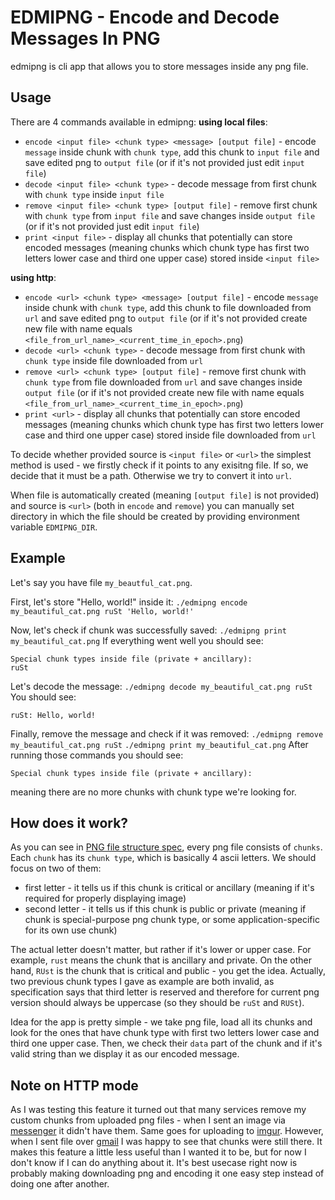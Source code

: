 # EDMIPNG - Encode and Decode Messages In PNG

edmipng is cli app that allows you to store messages inside any png file.

## Usage

There are 4 commands available in edmipng: 
**using local files**:
 - `encode <input file> <chunk type> <message> [output file]` - encode `message` inside chunk with `chunk type`, add this chunk to `input file` and save edited png to `output file` (or if it's not provided just edit `input file`)
 - `decode <input file> <chunk type>` - decode message from first chunk with `chunk type` inside `input file`
 - `remove <input file> <chunk type> [output file]` - remove first chunk with `chunk type` from `input file` and save changes inside `output file` (or if it's not provided just edit `input file`)
 - `print <input file>` - display all chunks that potentially can store encoded messages (meaning chunks which chunk type has first two letters lower case and third one upper case) stored inside `<input file>`

**using http**:
 - `encode <url> <chunk type> <message> [output file]` - encode `message` inside chunk with `chunk type`, add this chunk to file downloaded from `url` and save edited png to `output file` (or if it's not provided create new file with name equals `<file_from_url_name>_<current_time_in_epoch>.png`)
 - `decode <url> <chunk type>` - decode message from first chunk with `chunk type` inside file downloaded from `url`
 - `remove <url> <chunk type> [output file]` - remove first chunk with `chunk type` from file downloaded from `url` and save changes inside `output file` (or if it's not provided create new file with name equals `<file_from_url_name>_<current_time_in_epoch>.png`)
  - `print <url>` - display all chunks that potentially can store encoded messages (meaning chunks which chunk type has first two letters lower case and third one upper case) stored inside file downloaded from `url`

To decide whether provided source is `<input file>` or `<url>` the simplest method is used - we firstly check if it points to any exisitng file. If so, we decide that it must be a path. Otherwise we try to convert it into `url`.

When file is automatically created (meaning `[output file]` is not provided) and source is `<url>` (both in `encode` and `remove`) you can manually set directory in which the file should be created by providing environment variable `EDMIPNG_DIR`.

## Example
Let's say you have file `my_beautful_cat.png`.

First, let's store "Hello, world!" inside it:
`./edmipng encode my_beautiful_cat.png ruSt 'Hello, world!'`

Now, let's check if chunk was successfully saved:
`./edmipng print my_beautiful_cat.png`
If everything went well you should see:
```
Special chunk types inside file (private + ancillary):
ruSt
```

Let's decode the message:
`./edmipng decode my_beautiful_cat.png ruSt`
You should see:
```
ruSt: Hello, world!
```

Finally, remove the message and check if it was removed:
`./edmipng remove my_beautiful_cat.png ruSt`
`./edmipng print my_beautiful_cat.png`
After running those commands you should see:
```
Special chunk types inside file (private + ancillary):

```
meaning there are no more chunks with chunk type we're looking for.

## How does it work?
As you can see in [PNG file structure spec](http://www.libpng.org/pub/png/spec/1.2/PNG-Structure.html), every png file consists of `chunks`. Each `chunk` has its `chunk type`, which is basically 4 ascii letters. We should focus on two of them:
 - first letter - it tells us if this chunk is critical or ancillary (meaning if it's required for properly displaying image)
 - second letter - it tells us if this chunk is public or private (meaning if chunk is special-purpose png chunk type, or some application-specific for its own use chunk)

The actual letter doesn't matter, but rather if it's lower or upper case. For example, `rust` means the chunk that is ancillary and private. On the other hand, `RUst` is the chunk that is critical and public - you get the idea. 
Actually, two previous chunk types I gave as example are both invalid, as specification says that third letter is reserved and therefore for current png version should always be uppercase (so they should be `ruSt` and `RUSt`).

Idea for the app is pretty simple - we take png file, load all its chunks and look for the ones that have chunk type with first two letters lower case and third one upper case. Then, we check their `data` part of the chunk and if it's valid string than we display it as our encoded message.

## Note on HTTP mode
As I was testing this feature it turned out that many services remove my custom chunks from uploaded png files - when I sent an image via [messenger](https://www.messenger.com/) it didn't have them. Same goes for uploading to [imgur](https://imgur.com/). However, when I sent file over [gmail](https://mail.google.com/) I was happy to see that chunks were still there. 
It makes this feature a little less useful than I wanted it to be, but for now I don't know if I can do anything about it. It's best usecase right now is probably making downloading png and encoding it one easy step instead of doing one after another.